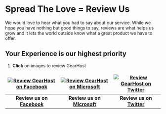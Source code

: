<h1>Spread The Love = Review Us</h1>
<p>We would love to hear what you had to say about our service.  While we hope you have nothing but good things to say, reviews are what helps us grow and it lets the world outside know what a great product we have to offer.</p>
<h2>Your Experience is our highest priority</h2>
<ol>
<li>
<p><strong>Click</strong> on images to review GearHost</p>
</li>
</ol>
<table style="border: none; width: 100%; text-align: center;">
<thead style="border: none;">
<tr  style="border: none;">
  <th style="border: none;"><a href="http://facebook.com/gearhost" target="_blank"><img src="https://raw.githubusercontent.com/GearHost/docs/master/Images/GearHost-Facebook-Icon.png" alt="Review GearHost on Facebook" /></a></th>
  <th style="border: none;"><a href="http://www.asp.net/hosting/hostingprovider/details/522#reviewSection" target="_blank"><img src="https://raw.githubusercontent.com/GearHost/docs/master/Images/GearHost-Microsoft-Icon.jpg" alt="Review GearHost on Microsoft" /></a></th>
  <th style="border: none;"><a href="https://twitter.com/gearhost" target="_blank"><img src="https://raw.githubusercontent.com/GearHost/docs/master/Images/GearHost-Twitter-Icon.png" alt="Review GearHost on Twitter"/></a></th>
</tr>
</thead>
<tbody>

<tr style="border: none;">
  <td style="border: none;"><strong><div style="text-align: center;">Review us on <a href="http://facebook.com/gearhost">Facebook</a></strong></div></td>
  <td style="border: none;"><strong><div style="text-align: center;">Review us on <a href="http://www.asp.net/hosting/hostingprovider/details/522#reviewSection">Microsoft</a></div></strong></td>
  <td style="border: none;"><strong><div style="text-align: center;">Review us on <a href="https://twitter.com/gearhost">Twitter</a></div></strong></td>
</tr>
</tbody>
</table>